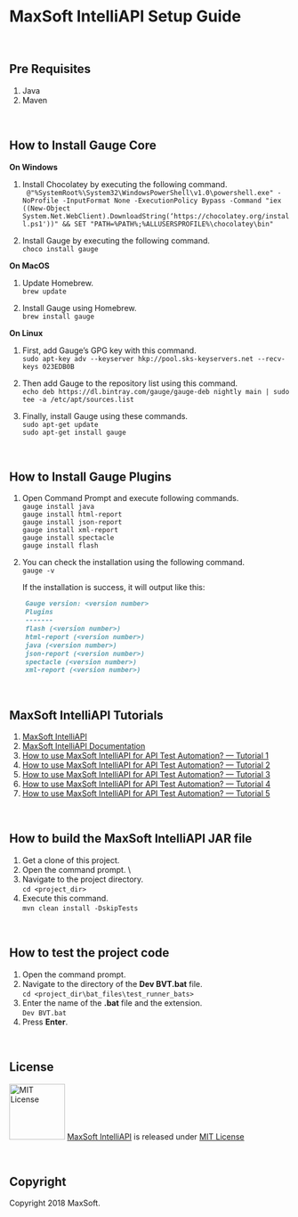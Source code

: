 # MaxSoft IntelliAPI Setup Guide
<br />

## Pre Requisites
1. Java
2. Maven
<br />

## How to Install Gauge Core

**On Windows**
1. Install Chocolatey by executing the following command. \
` @"%SystemRoot%\System32\WindowsPowerShell\v1.0\powershell.exe" -NoProfile -InputFormat None -ExecutionPolicy Bypass -Command "iex ((New-Object System.Net.WebClient).DownloadString(‘https://chocolatey.org/install.ps1'))" && SET "PATH=%PATH%;%ALLUSERSPROFILE%\chocolatey\bin"`

2. Install Gauge by executing the following command. \
`choco install gauge`

**On MacOS**
1. Update Homebrew. \
`brew update`

2. Install Gauge using Homebrew. \
`brew install gauge`

**On Linux**
1. First, add Gauge’s GPG key with this command. \
`sudo apt-key adv --keyserver hkp://pool.sks-keyservers.net --recv-keys 023EDB0B`

2. Then add Gauge to the repository list using this command. \
`echo deb https://dl.bintray.com/gauge/gauge-deb nightly main | sudo tee -a /etc/apt/sources.list`

3. Finally, install Gauge using these commands. \
`sudo apt-get update` \
`sudo apt-get install gauge`
<br />

## How to Install Gauge Plugins
1. Open Command Prompt and execute following commands. \
`gauge install java` \
`gauge install html-report` \
`gauge install json-report` \
`gauge install xml-report` \
`gauge install spectacle` \
`gauge install flash`

2. You can check the installation using the following command. \
`gauge -v`

	If the installation is success, it will output like this:

```markdown
    Gauge version: <version number>
    Plugins
    -------
    flash (<version number>)
    html-report (<version number>)
    java (<version number>)
    json-report (<version number>)
    spectacle (<version number>)
    xml-report (<version number>)
```
<br />

## MaxSoft IntelliAPI Tutorials
1. [MaxSoft IntelliAPI](https://medium.com/@osanda.deshan/maxsoft-ata-framework-for-api-test-automation-9cffd25a0b15 "MaxSoft — IntelliAPI")
2. [MaxSoft IntelliAPI Documentation](https://medium.com/intelliapi/maxsoft-intelliapi-step-implementations-usages-5cb9150e0106)
3. [How to use MaxSoft IntelliAPI for API Test Automation? — Tutorial 1](https://medium.com/@osanda.deshan/how-to-use-maxsoft-ata-framework-for-api-test-automation-e5966185fa33 "How to use MaxSoft IntelliAPI for API Test Automation? — Tutorial 1")
4. [How to use MaxSoft IntelliAPI for API Test Automation? — Tutorial 2](https://medium.com/@osanda.deshan/how-to-use-maxsoft-ata-framework-for-api-test-automation-tutorial-2-53b50c613f42 "How to use MaxSoft IntelliAPI for API Test Automation? — Tutorial 2")
5. [How to use MaxSoft IntelliAPI for API Test Automation? — Tutorial 3](https://medium.com/@osanda.deshan/how-to-use-maxsoft-ata-framework-for-api-test-automation-tutorial-3-160f81e404f1 "How to use MaxSoft IntelliAPI for API Test Automation? — Tutorial 3")
6. [How to use MaxSoft IntelliAPI for API Test Automation? — Tutorial 4](https://medium.com/@osanda.deshan/how-to-use-maxsoft-ata-framework-for-api-test-automation-tutorial-4-5fb265ca5eaf "How to use MaxSoft IntelliAPI for API Test Automation? — Tutorial 4")
7. [How to use MaxSoft IntelliAPI for API Test Automation? — Tutorial 5](https://medium.com/@osanda.deshan/how-to-use-maxsoft-ata-framework-for-api-test-automation-tutorial-5-3b2c22328233 "How to use MaxSoft IntelliAPI for API Test Automation? — Tutorial 5")
<br />

## How to build the MaxSoft IntelliAPI JAR file
1) Get a clone of this project.
2) Open the command prompt. \
3) Navigate to the project directory. \
`cd <project_dir>`
4) Execute this command. \
`mvn clean install -DskipTests`
<br />

## How to test the project code
1) Open the command prompt.
2) Navigate to the directory of the **Dev BVT.bat** file. \
`cd <project_dir\bat_files\test_runner_bats>`
3) Enter the name of the **.bat** file and the extension. \
`Dev BVT.bat`
4) Press **Enter**.
<br />

## License
<img src="https://upload.wikimedia.org/wikipedia/commons/thumb/0/0b/License_icon-mit-2.svg/2000px-License_icon-mit-2.svg.png" alt="MIT License" width="100" height="100"/> [MaxSoft IntelliAPI](https://medium.com/intelliapi) is released under [MIT License](https://opensource.org/licenses/MIT)

<br />

## Copyright
Copyright 2018 MaxSoft.
